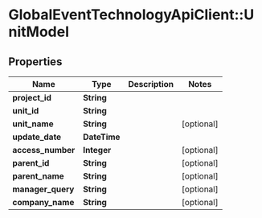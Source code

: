 # GlobalEventTechnologyApiClient::UnitModel

## Properties
Name | Type | Description | Notes
------------ | ------------- | ------------- | -------------
**project_id** | **String** |  | 
**unit_id** | **String** |  | 
**unit_name** | **String** |  | [optional] 
**update_date** | **DateTime** |  | 
**access_number** | **Integer** |  | [optional] 
**parent_id** | **String** |  | [optional] 
**parent_name** | **String** |  | [optional] 
**manager_query** | **String** |  | [optional] 
**company_name** | **String** |  | [optional] 

